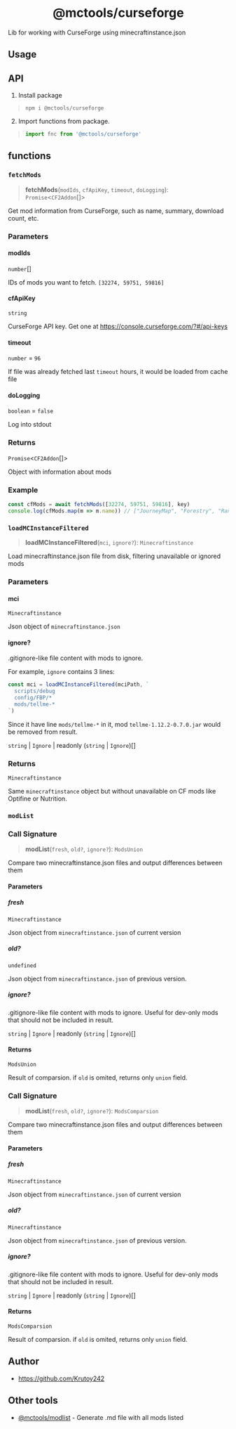 <h1 align="center">@mctools/curseforge</h1>

Lib for working with CurseForge using minecraftinstance.json

<!-- extended_desc --><!-- /extended_desc -->

## Usage

## API

1. Install package
  > ```shell
  > npm i @mctools/curseforge
  > ```

2. Import functions from package.
  > ```ts
  > import fnc from '@mctools/curseforge'
  > ```

## functions

### `fetchMods`

> **fetchMods**(`modIds`, `cfApiKey`, `timeout`, `doLogging`): `Promise`\<`CF2Addon`[]\>

Get mod information from CurseForge, such as name, summary, download count, etc.

### Parameters

#### modIds

`number`[]

IDs of mods you want to fetch. `[32274, 59751, 59816]`

#### cfApiKey

`string`

CurseForge API key. Get one at https://console.curseforge.com/?#/api-keys

#### timeout

`number` = `96`

If file was already fetched last `timeout` hours, it would be loaded from cache file

#### doLogging

`boolean` = `false`

Log into stdout

### Returns

`Promise`\<`CF2Addon`[]\>

Object with information about mods

### Example

```ts
const cfMods = await fetchMods([32274, 59751, 59816], key)
console.log(cfMods.map(m => m.name)) // ["JourneyMap", "Forestry", "Random Things"]
```

### `loadMCInstanceFiltered`

> **loadMCInstanceFiltered**(`mci`, `ignore?`): `Minecraftinstance`

Load minecraftinstance.json file from disk, filtering unavailable or ignored mods

### Parameters

#### mci

`Minecraftinstance`

Json object of `minecraftinstance.json`

#### ignore?

.gitignore-like file content with mods to ignore.

For example, `ignore` contains 3 lines:
```ts
const mci = loadMCInstanceFiltered(mciPath, `
  scripts/debug
  config/FBP/*
  mods/tellme-*
`)
```
Since it have line `mods/tellme-*` in it, mod `tellme-1.12.2-0.7.0.jar` would be removed from result.

`string` | `Ignore` | readonly (`string` \| `Ignore`)[]

### Returns

`Minecraftinstance`

Same `minecraftinstance` object but without unavailable on CF mods like Optifine or Nutrition.

### `modList`

### Call Signature

> **modList**(`fresh`, `old?`, `ignore?`): `ModsUnion`

Compare two minecraftinstance.json files and output differences between them

#### Parameters

##### fresh

`Minecraftinstance`

Json object from `minecraftinstance.json` of current version

##### old?

`undefined`

Json object from `minecraftinstance.json` of previous version.

##### ignore?

.gitignore-like file content with mods to ignore.
Useful for dev-only mods that should not be included in result.

`string` | `Ignore` | readonly (`string` \| `Ignore`)[]

#### Returns

`ModsUnion`

Result of comparsion.
if `old` is omited, returns only `union` field.

### Call Signature

> **modList**(`fresh`, `old?`, `ignore?`): `ModsComparsion`

Compare two minecraftinstance.json files and output differences between them

#### Parameters

##### fresh

`Minecraftinstance`

Json object from `minecraftinstance.json` of current version

##### old?

`Minecraftinstance`

Json object from `minecraftinstance.json` of previous version.

##### ignore?

.gitignore-like file content with mods to ignore.
Useful for dev-only mods that should not be included in result.

`string` | `Ignore` | readonly (`string` \| `Ignore`)[]

#### Returns

`ModsComparsion`

Result of comparsion.
if `old` is omited, returns only `union` field.

## Author

* https://github.com/Krutoy242

## Other tools

* [@mctools/modlist](https://github.com/Krutoy242/mc-tools/tree/master/packages/modlist) - Generate .md file with all mods listed
